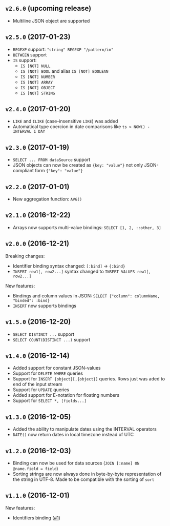 ## `v2.6.0` (upcoming release)

* Multiline JSON object are supported


## `v2.5.0` (2017-01-23)

* `REGEXP` support: `"string" REGEXP "/pattern/im"`
* `BETWEEN` support
* `IS` support:
  - `IS [NOT] NULL`
  - `IS [NOT] BOOL` and alias `IS [NOT] BOOLEAN`
  - `IS [NOT] NUMBER`
  - `IS [NOT] ARRAY`
  - `IS [NOT] OBJECT`
  - `IS [NOT] STRING`


## `v2.4.0` (2017-01-20)

* `LIKE` and `ILIKE` (case-insensitive `LIKE`) was added
* Automatical type coercion in date comparisons like `ts > NOW() - INTERVAL 1 DAY`


## `v2.3.0` (2017-01-19)

* `SELECT ... FROM dataSource` support
* JSON objects can now be created as `{key: "value"}` not only JSON-compliant form `{"key": "value"}`


## `v2.2.0` (2017-01-01)

* New aggregation function: `AVG()`


## `v2.1.0` (2016-12-22)

* Arrays now supports multi-value bindings: `SELECT [1, 2, ::other, 3]`


## `v2.0.0` (2016-12-21)

Breaking changes:

* Identifier binding syntax changed: `[:bind]` -> `{:bind}`
* `INSERT row1[, row2...]` syntax changed to `INSERT VALUES row1[, row2...]`

New features:

* Bindings and column values in JSON: `SELECT {"column": columnName, "binded": :bind}`
* `INSERT` now supports bindings


## `v1.5.0` (2016-12-20)

* `SELECT DISTINCT ...` support
* `SELECT COUNT(DISTINCT ...)` support


## `v1.4.0` (2016-12-14)

* Added support for constant JSON-values
* Support for `DELETE WHERE` queries
* Support for `INSERT {object}[,{object}]` queries. Rows just was aded to end of the input stream
* Support for `UPDATE` queries
* Added support for E-notation for floating numbers
* Support for `SELECT *, [fields...]`


## `v1.3.0` (2016-12-05)

* Added the ability to manipulate dates using the INTERVAL operators
* `DATE()` now return dates in local timezone instead of UTC


## `v1.2.0` (2016-12-03)

* Binding can now be used for data sources (`JOIN [:name] ON @name.field = field`)
* Sorting strings are now always done in byte-by-byte representation of the string in UTF-8.
  Made to be compatible with the sorting of `sort`


## `v1.1.0` (2016-12-01)

New features:
* Identifiers binding ([#1](https://github.com/avz/node-jl-sql-api/issues/1))
